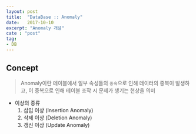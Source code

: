 ```yaml
---
layout: post
title:  "DataBase :: Anomaly"
date:   2017-10-10
excerpt: "Anomaly 개념"
cate : "post"
tag:
- DB
---
```


## Concept

> Anomaly이란 테이블에서 일부 속성들의 `종속`으로 인해 데이터의 중복이 발생하고, 이 중복으로 인해 테이블 조작 시 문제가 생기는 현상을 의미

* 이상의 종류
    1. 삽입 이상 (Insertion Anomaly)
    2. 삭제 이상 (Deletion Anomaly)
    3. 갱신 이상 (Update Anomaly)


    

